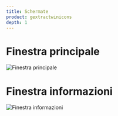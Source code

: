 ```yaml
---
title: Schermate
product: gextractwinicons
depth: 1
---
```


# Finestra principale

![Finestra principale](/resources/gextractwinicons/archive/latest/italian/main.png?classes=center)

# Finestra informazioni

![Finestra informazioni](/resources/gextractwinicons/archive/latest/italian/about.png?classes=center)
